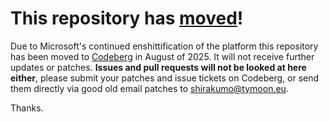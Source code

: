 # This repository has [moved](https://shinmera.com/projects/3d-quaternions)!
Due to Microsoft's continued enshittification of the platform this repository has been moved to [Codeberg](https://shinmera.com/projects/3d-quaternions) in August of 2025. It will not receive further updates or patches. **Issues and pull requests will not be looked at here either**, please submit your patches and issue tickets on Codeberg, or send them directly via good old email patches to [shirakumo@tymoon.eu](mailto:shirakumo@tymoon.eu).

Thanks.